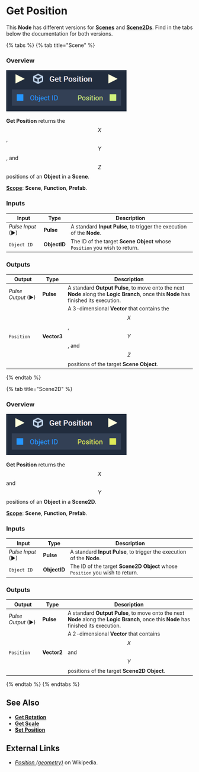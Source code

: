 # Get Position

This **Node** has different versions for [**Scenes**](../../../objects-and-types/project-objects/scene.md) and [**Scene2Ds**](../../../objects-and-types/project-objects/scene2d.md). Find in the tabs below the documentation for both versions.

{% tabs %}
{% tab title="Scene" %}
### Overview

![The Get Position Node.](../../../.gitbook/assets/getpositionupdatedimage.png)

**Get Position** returns the $$X$$, $$Y$$, and $$Z$$ positions of an **Object** in a **Scene**.

[**Scope**](../../overview.md#scopes): **Scene**, **Function**, **Prefab**.

### Inputs

| Input             | Type         | Description                                                                |
| ----------------- | ------------ | -------------------------------------------------------------------------- |
| _Pulse Input_ (►) | **Pulse**    | A standard **Input Pulse**, to trigger the execution of the **Node**.      |
| `Object ID`       | **ObjectID** | The ID of the target **Scene Object** whose `Position` you wish to return. |

### Outputs

| Output             | Type        | Description                                                                                                                            |
| ------------------ | ----------- | -------------------------------------------------------------------------------------------------------------------------------------- |
| _Pulse Output_ (►) | **Pulse**   | A standard **Output Pulse**, to move onto the next **Node** along the **Logic Branch**, once this **Node** has finished its execution. |
| `Position`         | **Vector3** | A 3-dimensional **Vector** that contains the $$X$$, $$Y$$, and $$Z$$ positions of the target **Scene Object**.                         |
{% endtab %}

{% tab title="Scene2D" %}
### Overview

![The Get Position Node.](../../../.gitbook/assets/getpositionnode2d.png)

**Get Position** returns the $$X$$ and $$Y$$ positions of an **Object** in a **Scene2D**.

[**Scope**](../../overview.md#scopes): **Scene**, **Function**, **Prefab**.

### Inputs

| Input             | Type         | Description                                                                  |
| ----------------- | ------------ | ---------------------------------------------------------------------------- |
| _Pulse Input_ (►) | **Pulse**    | A standard **Input Pulse**, to trigger the execution of the **Node**.        |
| `Object ID`       | **ObjectID** | The ID of the target **Scene2D Object** whose `Position` you wish to return. |

### Outputs

| Output             | Type        | Description                                                                                                                            |
| ------------------ | ----------- | -------------------------------------------------------------------------------------------------------------------------------------- |
| _Pulse Output_ (►) | **Pulse**   | A standard **Output Pulse**, to move onto the next **Node** along the **Logic Branch**, once this **Node** has finished its execution. |
| `Position`         | **Vector2** | A 2-dimensional **Vector** that contains $$X$$ and $$Y$$ positions of the target **Scene2D Object**.                                   |
{% endtab %}
{% endtabs %}

## See Also

* [**Get Rotation**](get-rotation.md)
* [**Get Scale**](get-scale.md)
* [**Set Position**](set-position.md)

## External Links

* [_Position (geometry)_](https://en.wikipedia.org/wiki/Position\_\(geometry\)) on Wikipedia.
